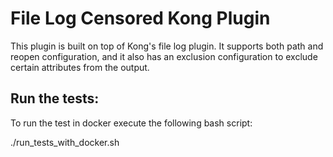 # File Log Censored Kong Plugin

This plugin is built on top of Kong's file log plugin. It supports both path and reopen configuration, and it also has an exclusion configuration to exclude certain attributes from the output.

## Run the tests:

To run the test in docker execute the following bash script:

./run_tests_with_docker.sh
